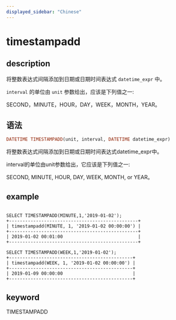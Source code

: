 ```yaml
---
displayed_sidebar: "Chinese"
---
```


# timestampadd

## description

将整数表达式间隔添加到日期或日期时间表达式 `datetime_expr` 中。

`interval` 的单位由 `unit` 参数给出，应该是下列值之一:

SECOND，MINUTE，HOUR，DAY，WEEK，MONTH，YEAR。

## 语法

```Haskell
DATETIME TIMESTAMPADD(unit, interval, DATETIME datetime_expr)
```

将整数表达式间隔添加到日期或日期时间表达式datetime_expr中。

interval的单位由unit参数给出，它应该是下列值之一:

SECOND, MINUTE, HOUR, DAY, WEEK, MONTH, or YEAR。

## example

```plain text

SELECT TIMESTAMPADD(MINUTE,1,'2019-01-02');
+------------------------------------------------+
| timestampadd(MINUTE, 1, '2019-01-02 00:00:00') |
+------------------------------------------------+
| 2019-01-02 00:01:00                            |
+------------------------------------------------+

SELECT TIMESTAMPADD(WEEK,1,'2019-01-02');
+----------------------------------------------+
| timestampadd(WEEK, 1, '2019-01-02 00:00:00') |
+----------------------------------------------+
| 2019-01-09 00:00:00                          |
+----------------------------------------------+
```

## keyword

TIMESTAMPADD
